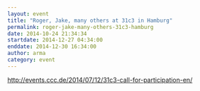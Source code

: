 ```yaml
---
layout: event
title: "Roger, Jake, many others at 31c3 in Hamburg"
permalink: roger-jake-many-others-31c3-hamburg
date: 2014-10-24 21:34:34
startdate: 2014-12-27 04:34:00
enddate: 2014-12-30 16:34:00
author: arma
category: event
---
```


http://events.ccc.de/2014/07/12/31c3-call-for-participation-en/
